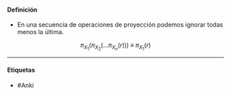 #### Definición
- En una secuencia de operaciones de proyección podemos ignorar todas menos la última.

$$\pi_{X_1}\big(\pi_{X_2}(\dots\pi_{X_n}(r))\big) \;\equiv\; \pi_{X_1}(r)$$

***
#### Etiquetas
- #Anki 